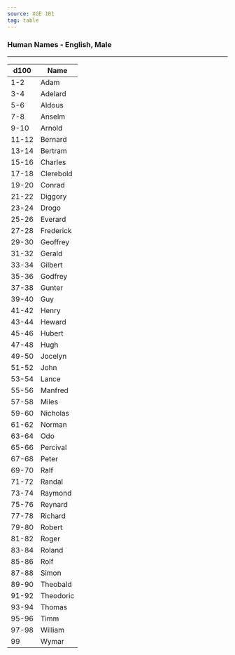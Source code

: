 ```yaml
---
source: XGE 181
tag: table
---
```


### Human Names - English, Male
---
|d100|Name|
|----|------------|
|1-2|Adam|
|3-4|Adelard|
|5-6|Aldous|
|7-8|Anselm|
|9-10|Arnold|
|11-12|Bernard|
|13-14|Bertram|
|15-16|Charles|
|17-18|Clerebold|
|19-20|Conrad|
|21-22|Diggory|
|23-24|Drogo|
|25-26|Everard|
|27-28|Frederick|
|29-30|Geoffrey|
|31-32|Gerald|
|33-34|Gilbert|
|35-36|Godfrey|
|37-38|Gunter|
|39-40|Guy|
|41-42|Henry|
|43-44|Heward|
|45-46|Hubert|
|47-48|Hugh|
|49-50|Jocelyn|
|51-52|John|
|53-54|Lance|
|55-56|Manfred|
|57-58|Miles|
|59-60|Nicholas|
|61-62|Norman|
|63-64|Odo|
|65-66|Percival|
|67-68|Peter|
|69-70|Ralf|
|71-72|Randal|
|73-74|Raymond|
|75-76|Reynard|
|77-78|Richard|
|79-80|Robert|
|81-82|Roger|
|83-84|Roland|
|85-86|Rolf|
|87-88|Simon|
|89-90|Theobald|
|91-92|Theodoric|
|93-94|Thomas|
|95-96|Timm|
|97-98|William|
|99|Wymar|
